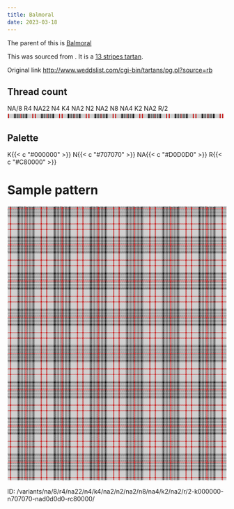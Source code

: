 ```yaml
---
title: Balmoral
date: 2023-03-18
---
```

The parent of this is [Balmoral](/tartans/na/8/r4/na22/n4/k4/na2/n2/na2/n8/na4/k2/na2/r/2/)


This was sourced from <no value>.  It is a [13 stripes tartan](/stripes/stripes13/).

Original link http://www.weddslist.com/cgi-bin/tartans/pg.pl?source=rb

## Thread count
NA/8 R4 NA22 N4 K4 NA2 N2 NA2 N8 NA4 K2 NA2 R/2
![Sett](sett.png)

## Palette
K{{< c "#000000" >}} N{{< c "#707070" >}} NA{{< c "#D0D0D0" >}} R{{< c "#C80000" >}}

# Sample pattern

![Tartan detail](tartan.png "NA/8 R4 NA22 N4 K4 NA2 N2 NA2 N8 NA4 K2 NA2 R/2 tartan")

ID: /variants/na/8/r4/na22/n4/k4/na2/n2/na2/n8/na4/k2/na2/r/2-k000000-n707070-nad0d0d0-rc80000/